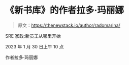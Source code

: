 # 《新书库》的作者拉多·玛丽娜

> 原文：<https://thenewstack.io/author/radomarina/>

SRE 家政:新员工从哪里开始

2023 年 1 月 30 日上午 10 点

作者拉多·玛丽娜